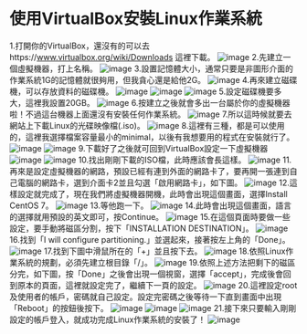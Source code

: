 # 使用VirtualBox安裝Linux作業系統

1.打開你的VirtualBox，還沒有的可以去https://www.virtualbox.org/wiki/Downloads 這裡下載。
![image](https://github.com/boolenboom/107-1-ntcu-linux/blob/HW-2/ADT105136/LinuxOS%20(1).PNG)
2.先建立一個虛擬機器，打上名稱。
![image](https://github.com/boolenboom/107-1-ntcu-linux/blob/HW-2/ADT105136/LinuxOS%20(2).PNG)
3.設置記憶體大小，通常只要是非圖形介面的作業系統1G的記憶體就很夠用，但我貪心還是給他2G。
![image](https://github.com/boolenboom/107-1-ntcu-linux/blob/HW-2/ADT105136/LinuxOS%20(3).PNG)
4.再來建立磁碟機，可以存放資料的磁碟機。
![image](https://github.com/boolenboom/107-1-ntcu-linux/blob/HW-2/ADT105136/LinuxOS%20(4).PNG)
![image](https://github.com/boolenboom/107-1-ntcu-linux/blob/HW-2/ADT105136/LinuxOS%20(5).PNG)
![image](https://github.com/boolenboom/107-1-ntcu-linux/blob/HW-2/ADT105136/LinuxOS%20(6).PNG)
5.設定磁碟機要多大，這裡我設置20GB。
![image](https://github.com/boolenboom/107-1-ntcu-linux/blob/HW-2/ADT105136/LinuxOS%20(7).PNG)
6.按建立之後就會多出一台屬於你的虛擬機器啦！不過這台機器上面還沒有安裝任何作業系統。
![image](https://github.com/boolenboom/107-1-ntcu-linux/blob/HW-2/ADT105136/LinuxOS%20(8).PNG)
7.所以這時候就要去網站上下載Linux的光碟映像檔(.iso)。
![image](https://github.com/boolenboom/107-1-ntcu-linux/blob/HW-2/ADT105136/LinuxOS%20(10).PNG)
8.這裡有三種，都是可以使用的，這裡我選擇檔案容量最小的minimal，以後有我想要用的程式在安裝就行了。
![image](https://github.com/boolenboom/107-1-ntcu-linux/blob/HW-2/ADT105136/LinuxOS%20(11).PNG)
![image](https://github.com/boolenboom/107-1-ntcu-linux/blob/HW-2/ADT105136/LinuxOS%20(12).PNG)
9.下載好了之後就可回到VirtualBox設定一下虛擬機器
![image](https://github.com/boolenboom/107-1-ntcu-linux/blob/HW-2/ADT105136/LinuxOS%20(9).PNG)
![image](https://github.com/boolenboom/107-1-ntcu-linux/blob/HW-2/ADT105136/LinuxOS%20(13).PNG)
10.找出剛剛下載的ISO檔，此時應該會長這樣。
![image](https://github.com/boolenboom/107-1-ntcu-linux/blob/HW-2/ADT105136/LinuxOS%20(14).PNG)
11.再來是設定虛擬機器的網路，預設已經有連到外面的網路卡了，要再開一張連到自己電腦的網路卡，選到介面卡2並且勾選「啟用網路卡」，如下圖。
![image](https://github.com/boolenboom/107-1-ntcu-linux/blob/HW-2/ADT105136/LinuxOS%20(15).PNG)
12.這樣設定就完成了，現在我們將虛擬機器開機，此時會出現這個畫面，選擇Install CentOS 7。
![image](https://github.com/boolenboom/107-1-ntcu-linux/blob/HW-2/ADT105136/LinuxOS%20(16).PNG)
13.等他跑一下。
![image](https://github.com/boolenboom/107-1-ntcu-linux/blob/HW-2/ADT105136/LinuxOS%20(17).PNG)
14.此時會出現這個畫面，語言的選擇就用預設的英文即可，按Continue。
![image](https://github.com/boolenboom/107-1-ntcu-linux/blob/HW-2/ADT105136/LinuxOS%20(18).PNG)
15.在這個頁面時要做一些設定，要手動將磁區分割，按下「INSTALLATION DESTINATION」。
![image](https://github.com/boolenboom/107-1-ntcu-linux/blob/HW-2/ADT105136/LinuxOS%20(19).PNG)
16.找到「I will configure partitioning.」並選起來，接著按左上角的「Done」。
![image](https://github.com/boolenboom/107-1-ntcu-linux/blob/HW-2/ADT105136/LinuxOS%20(20).PNG)
17.找到下圖中滑鼠所在的「+」並且按下去。
![image](https://github.com/boolenboom/107-1-ntcu-linux/blob/HW-2/ADT105136/LinuxOS%20(21).PNG)
18.依照Linux作業系統的規劃，必須先建立根目錄「/」。
![image](https://github.com/boolenboom/107-1-ntcu-linux/blob/HW-2/ADT105136/LinuxOS%20(22).PNG)
19.依照上述方法把剩下的磁區分完，如下圖，按「Done」之後會出現一個視窗，選擇「accept」，完成後會回到原本的頁面，這裡就設定完了，繼續下一頁的設定。
![image](https://github.com/boolenboom/107-1-ntcu-linux/blob/HW-2/ADT105136/LinuxOS%20(23).PNG)
20.這裡設定root及使用者的帳戶，密碼就自己設定。設定完密碼之後等待一下直到畫面中出現「Reboot」的按鈕後按下。
![image](https://github.com/boolenboom/107-1-ntcu-linux/blob/HW-2/ADT105136/LinuxOS%20(24).PNG)
![image](https://github.com/boolenboom/107-1-ntcu-linux/blob/HW-2/ADT105136/LinuxOS%20(25).PNG)
![image](https://github.com/boolenboom/107-1-ntcu-linux/blob/HW-2/ADT105136/LinuxOS%20(26).PNG)
21.接下來只要輸入剛剛設定的帳戶登入，就成功完成Linux作業系統的安裝了！
![image](https://github.com/boolenboom/107-1-ntcu-linux/blob/HW-2/ADT105136/LinuxOS%20(27).PNG)
